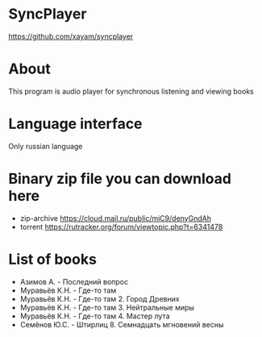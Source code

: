 # SyncPlayer
https://github.com/xayam/syncplayer

# About
This program is audio player for synchronous listening and viewing books

# Language interface
Only russian language

# Binary zip file you can download here
- zip-archive https://cloud.mail.ru/public/miC9/denyGndAh
- torrent https://rutracker.org/forum/viewtopic.php?t=6341478

# List of books
- Азимов А. - Последний вопрос
- Муравьёв К.Н. - Где-то там
- Муравьёв К.Н. - Где-то там 2. Город Древних
- Муравьёв К.Н. - Где-то там 3. Нейтральные миры
- Муравьёв К.Н. - Где-то там 4. Мастер лута
- Семёнов Ю.С. - Штирлиц 8. Семнадцать мгновений весны

